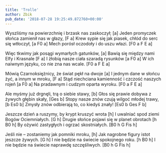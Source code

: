 ```yaml
---
title: 'Trolle'
author: Zbik
pub_date: '2018-07-28 19:25:49.872760+00:00'
---
```


Wyszliśmy na powierzchnię i brzask nas zaskoczył; [a]
Jeden promyczek słońca zamienił nas w głazy, [F a]
Krew sypie się jak piasek, chłód do serc się wtłoczył, [a F0 a]
Mech porósł oczodoły i do uszu włazi. [F0 a F E a]

Więc tkwimy jak posągi wymarłych gatunków, [a] 
Bawią się między nami Elfy i Krasnale [F a]
I żłobią nasze ciała szaradą rysunków [a F0 a]
W ich naiwnym języku, co nie zna nas wcale. [F0 a F E a]

Mówią Czarnoksiężnicy, że świat pękł na dwoje [a] 
I jednym dane w słońcu żyć, a innym w mroku, [F a]
Stąd niechciana kamienność i czczość naszych rojeń [a F0 a]
Na pradawnym i cudzym oparta wyroku. [F0 a F E a]

Ale myśmy już drgnęli, trą o siebie stawy, [b]
Głos się prawie dobywa z żywych głębin skały, [Ges b]
Stopy nasze znów czują wilgoć młodej trawy, [b Es0 b]
Zmysły znów odbierają to, co kiedyś znały! [Es0 b Ges F b]

Jeszcze dzień a ruszymy, by krypt kruszyć wrota [h]
I uwalniać spod ziemi Bogów Ociemniałych. [G h]
Drugie słońce pojawi się w planet obrotach [h B0 h]
By ożywić zastygłych i ogrzać skostniałych. [B0 h G Fis h]

Jeśli nie – zostaniemy jak pomniki mroku, [h]
Jak nagrobne figury istot jeszcze żywych. [G h]
I nie będzie na świecie spokojnego roku. [h B0 h]
I nie będzie na świecie naprawdę szczęśliwych. [B0 h G Fis h]
